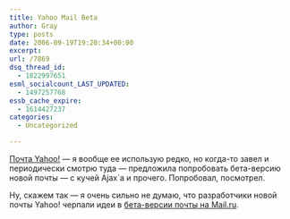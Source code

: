 ```yaml
---
title: Yahoo Mail Beta
author: Gray
type: posts
date: 2006-09-19T19:20:34+00:00
excerpt:
url: /7869
dsq_thread_id:
  - 1822997651
esml_socialcount_LAST_UPDATED:
  - 1497257768
essb_cache_expire:
  - 1614427237
categories:
  - Uncategorized

---
```








<a href="http://mail.yahoo.com/" target="_blank">Почта Yahoo!</a> &#8212; я вообще ее использую редко, но когда-то завел и периодически смотрю туда &#8212; предложила попробовать бета-версию новой почты &#8212; с кучей Ajax\`а и прочего. Попробовал, посмотрел.

Ну, скажем так &#8212; я очень сильно не думаю, что разработчики новой почты Yahoo! черпали идеи в <a href="http://pro.mail.ru" target="_blank">бета-версии почты на Mail.ru</a>.
